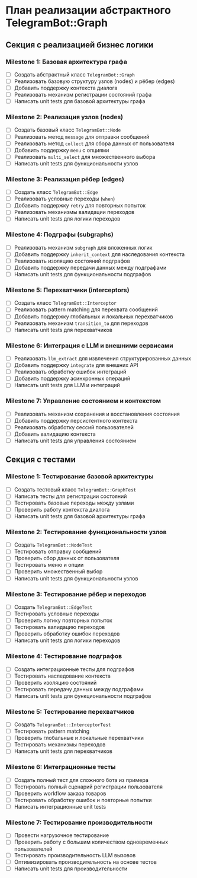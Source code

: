 # План реализации абстрактного TelegramBot::Graph

## Секция с реализацией бизнес логики

### Мilestone 1: Базовая архитектура графа
- [ ] Создать абстрактный класс `TelegramBot::Graph`
- [ ] Реализовать базовую структуру узлов (nodes) и рёбер (edges)
- [ ] Добавить поддержку контекста диалога
- [ ] Реализовать механизм регистрации состояний графа
- [ ] Написать unit tests для базовой архитектуры графа

### Milestone 2: Реализация узлов (nodes)
- [ ] Создать базовый класс `TelegramBot::Node`
- [ ] Реализовать метод `message` для отправки сообщений
- [ ] Реализовать метод `collect` для сбора данных от пользователя
- [ ] Добавить поддержку `menu` с опциями
- [ ] Реализовать `multi_select` для множественного выбора
- [ ] Написать unit tests для функциональности узлов

### Milestone 3: Реализация рёбер (edges)
- [ ] Создать класс `TelegramBot::Edge`
- [ ] Реализовать условные переходы (`when`)
- [ ] Добавить поддержку `retry` для повторных попыток
- [ ] Реализовать механизмы валидации переходов
- [ ] Написать unit tests для логики переходов

### Milestone 4: Подграфы (subgraphs)
- [ ] Реализовать механизм `subgraph` для вложенных логик
- [ ] Добавить поддержку `inherit_context` для наследования контекста
- [ ] Реализовать изоляцию состояний подграфов
- [ ] Добавить поддержку передачи данных между подграфами
- [ ] Написать unit tests для функциональности подграфов

### Milestone 5: Перехватчики (interceptors)
- [ ] Создать класс `TelegramBot::Interceptor`
- [ ] Реализовать pattern matching для перехвата сообщений
- [ ] Добавить поддержку глобальных и локальных перехватчиков
- [ ] Реализовать механизм `transition_to` для переходов
- [ ] Написать unit tests для перехватчиков

### Milestone 6: Интеграция с LLM и внешними сервисами
- [ ] Реализовать `llm_extract` для извлечения структурированных данных
- [ ] Добавить поддержку `integrate` для внешних API
- [ ] Реализовать обработку ошибок интеграций
- [ ] Добавить поддержку асинхронных операций
- [ ] Написать unit tests для LLM и интеграций

### Milestone 7: Управление состоянием и контекстом
- [ ] Реализовать механизм сохранения и восстановления состояния
- [ ] Добавить поддержку персистентного контекста
- [ ] Реализовать обработку сессий пользователей
- [ ] Добавить валидацию контекста
- [ ] Написать unit tests для управления состоянием

## Секция с тестами

### Milestone 1: Тестирование базовой архитектуры
- [ ] Создать тестовый класс `TelegramBot::GraphTest`
- [ ] Написать тесты для регистрации состояний
- [ ] Тестировать базовые переходы между узлами
- [ ] Проверить работу контекста диалога
- [ ] Написать unit tests для базовой архитектуры графа

### Milestone 2: Тестирование функциональности узлов
- [ ] Создать `TelegramBot::NodeTest`
- [ ] Тестировать отправку сообщений
- [ ] Проверить сбор данных от пользователя
- [ ] Тестировать меню и опции
- [ ] Проверить множественный выбор
- [ ] Написать unit tests для функциональности узлов

### Milestone 3: Тестирование рёбер и переходов
- [ ] Создать `TelegramBot::EdgeTest`
- [ ] Тестировать условные переходы
- [ ] Проверить логику повторных попыток
- [ ] Тестировать валидацию переходов
- [ ] Проверить обработку ошибок переходов
- [ ] Написать unit tests для логики переходов

### Milestone 4: Тестирование подграфов
- [ ] Создать интеграционные тесты для подграфов
- [ ] Тестировать наследование контекста
- [ ] Проверить изоляцию состояний
- [ ] Тестировать передачу данных между подграфами
- [ ] Написать unit tests для функциональности подграфов

### Milestone 5: Тестирование перехватчиков
- [ ] Создать `TelegramBot::InterceptorTest`
- [ ] Тестировать pattern matching
- [ ] Проверить глобальные и локальные перехватчики
- [ ] Тестировать механизмы переходов
- [ ] Написать unit tests для перехватчиков

### Milestone 6: Интеграционные тесты
- [ ] Создать полный тест для сложного бота из примера
- [ ] Тестировать полный сценарий регистрации пользователя
- [ ] Проверить workflow заказа товаров
- [ ] Тестировать обработку ошибок и повторные попытки
- [ ] Написать интеграционные unit tests

### Milestone 7: Тестирование производительности
- [ ] Провести нагрузочное тестирование
- [ ] Проверить работу с большим количеством одновременных пользователей
- [ ] Тестировать производительность LLM вызовов
- [ ] Оптимизировать производительность на основе тестов
- [ ] Написать unit tests для производительности